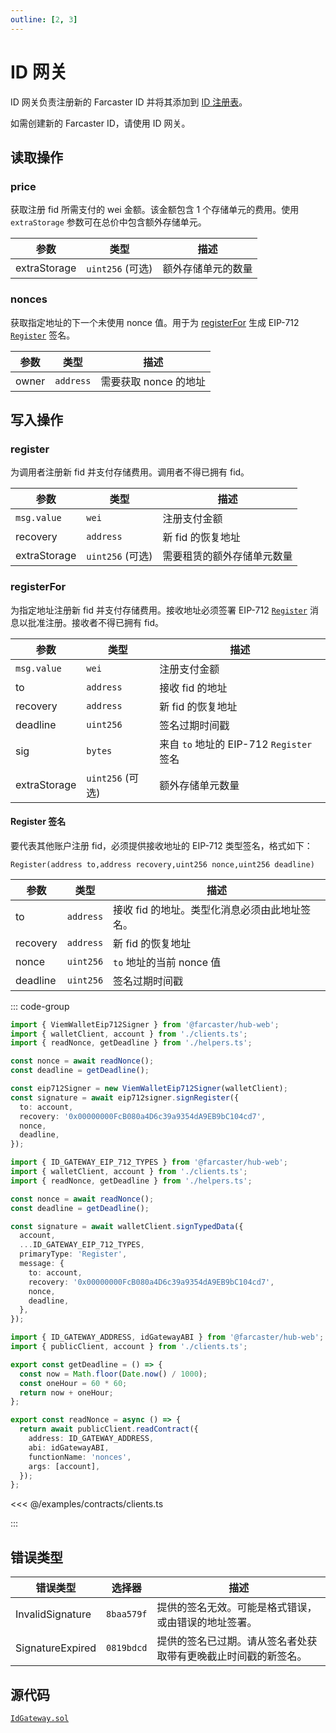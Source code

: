 ```yaml
---
outline: [2, 3]
---
```


# ID 网关

ID 网关负责注册新的 Farcaster ID 并将其添加到 [ID 注册表](/zh/reference/contracts/reference/id-registry.md)。

如需创建新的 Farcaster ID，请使用 ID 网关。

## 读取操作

### price

获取注册 fid 所需支付的 wei 金额。该金额包含 1 个存储单元的费用。使用 `extraStorage` 参数可在总价中包含额外存储单元。

| 参数         | 类型             | 描述               |
| ------------ | ---------------- | ------------------ |
| extraStorage | `uint256` (可选) | 额外存储单元的数量 |

### nonces

获取指定地址的下一个未使用 nonce 值。用于为 [registerFor](#registerfor) 生成 EIP-712 [`Register`](#register-signature) 签名。

| 参数  | 类型      | 描述                  |
| ----- | --------- | --------------------- |
| owner | `address` | 需要获取 nonce 的地址 |

## 写入操作

### register

为调用者注册新 fid 并支付存储费用。调用者不得已拥有 fid。

| 参数         | 类型             | 描述                       |
| ------------ | ---------------- | -------------------------- |
| `msg.value`  | `wei`            | 注册支付金额               |
| recovery     | `address`        | 新 fid 的恢复地址          |
| extraStorage | `uint256` (可选) | 需要租赁的额外存储单元数量 |

### registerFor

为指定地址注册新 fid 并支付存储费用。接收地址必须签署 EIP-712 [`Register`](#register-signature) 消息以批准注册。接收者不得已拥有 fid。

| 参数         | 类型             | 描述                                     |
| ------------ | ---------------- | ---------------------------------------- |
| `msg.value`  | `wei`            | 注册支付金额                             |
| to           | `address`        | 接收 fid 的地址                          |
| recovery     | `address`        | 新 fid 的恢复地址                        |
| deadline     | `uint256`        | 签名过期时间戳                           |
| sig          | `bytes`          | 来自 `to` 地址的 EIP-712 `Register` 签名 |
| extraStorage | `uint256` (可选) | 额外存储单元数量                         |

#### Register 签名

要代表其他账户注册 fid，必须提供接收地址的 EIP-712 类型签名，格式如下：

`Register(address to,address recovery,uint256 nonce,uint256 deadline)`

| 参数     | 类型      | 描述                                          |
| -------- | --------- | --------------------------------------------- |
| to       | `address` | 接收 fid 的地址。类型化消息必须由此地址签名。 |
| recovery | `address` | 新 fid 的恢复地址                             |
| nonce    | `uint256` | `to` 地址的当前 nonce 值                      |
| deadline | `uint256` | 签名过期时间戳                                |

::: code-group

```ts [@farcaster/hub-web]
import { ViemWalletEip712Signer } from '@farcaster/hub-web';
import { walletClient, account } from './clients.ts';
import { readNonce, getDeadline } from './helpers.ts';

const nonce = await readNonce();
const deadline = getDeadline();

const eip712Signer = new ViemWalletEip712Signer(walletClient);
const signature = await eip712signer.signRegister({
  to: account,
  recovery: '0x00000000FcB080a4D6c39a9354dA9EB9bC104cd7',
  nonce,
  deadline,
});
```

```ts [Viem]
import { ID_GATEWAY_EIP_712_TYPES } from '@farcaster/hub-web';
import { walletClient, account } from './clients.ts';
import { readNonce, getDeadline } from './helpers.ts';

const nonce = await readNonce();
const deadline = getDeadline();

const signature = await walletClient.signTypedData({
  account,
  ...ID_GATEWAY_EIP_712_TYPES,
  primaryType: 'Register',
  message: {
    to: account,
    recovery: '0x00000000FcB080a4D6c39a9354dA9EB9bC104cd7',
    nonce,
    deadline,
  },
});
```

```ts [helpers.ts]
import { ID_GATEWAY_ADDRESS, idGatewayABI } from '@farcaster/hub-web';
import { publicClient, account } from './clients.ts';

export const getDeadline = () => {
  const now = Math.floor(Date.now() / 1000);
  const oneHour = 60 * 60;
  return now + oneHour;
};

export const readNonce = async () => {
  return await publicClient.readContract({
    address: ID_GATEWAY_ADDRESS,
    abi: idGatewayABI,
    functionName: 'nonces',
    args: [account],
  });
};
```

<<< @/examples/contracts/clients.ts

:::

## 错误类型

| 错误类型         | 选择器     | 描述                                                           |
| ---------------- | ---------- | -------------------------------------------------------------- |
| InvalidSignature | `8baa579f` | 提供的签名无效。可能是格式错误，或由错误的地址签署。           |
| SignatureExpired | `0819bdcd` | 提供的签名已过期。请从签名者处获取带有更晚截止时间戳的新签名。 |

## 源代码

[`IdGateway.sol`](https://github.com/farcasterxyz/contracts/blob/1aceebe916de446f69b98ba1745a42f071785730/src/IdGateway.sol)

